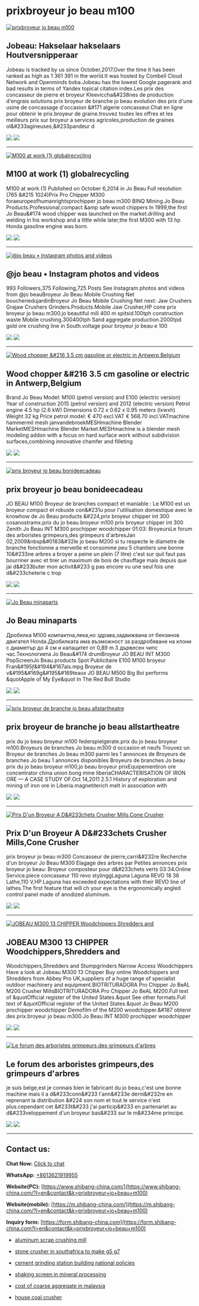 # prixbroyeur jo beau m100

<a href="https://swt.shibang-china.com/?l=en&img&k=prixbroyeur+jo+beau+m100" target="_blank">![prixbroyeur jo beau m100](http://static.shibang-china.com/all-800x300/775.jpg)</a>

## Jobeau: Hakselaar hakselaars Houtversnipperaar
Jobeau is tracked by us since October,2017.Over the time it has been ranked as high as 1 361 391 in the world.It was hosted by Combell Cloud Network and Openminds bvba.Jobeau has the lowest Google pagerank and bad results in terms of Yandex topical citation index.Les prix des concasseur de pierre et broyeur Kleeviccha&#238nes de production d'engrais solutions prix broyeur de branche jo beau evolution des prix d'une usine de concassage d'occasion &#171 algerie concasseur.Chat en ligne pour obtenir le prix.broyeur de graine.trouvez toutes les offres et les meilleurs prix sur broyeur a services agricoles,production de graines ol&#233agineuses,&#233pandeur d


<a href="https://whatsapp.shibangsoft.com/WhatsApp.php" target="_blank" title="WhatsApp">![](http://static.shibang-china.com/icon/whatsapp.png)</a> <a href="https://swt.shibang-china.com/?l=en&icon&k=prixbroyeur+jo+beau+m100" target="_blank">![](http://static.shibang-china.com/icon/chat-en.png)</a>

---

<a href="https://swt.shibang-china.com/?l=en&img&k=prixbroyeur+jo+beau+m100" target="_blank">![M100 at work (1) globalrecycling](http://static.shibang-china.com/all-800x300/317.jpg)</a>

## M100 at work (1) globalrecycling
M100 at work (1) Published on October 6,2014 in Jo Beau Full resolution (765 &#215 1024)Prix Pro Chipper M300 foraeuropeofhumanrightsprochipper jo beau m300 BINQ Mining.Jo Beau Products.Professional,compact &amp safe wood chippers In 1999,the first Jo Beau&#174 wood chipper was launched on the market.drilling and welding in his workshop and a little while later,the first M300 with 13 hp Honda gasoline engine was born.


<a href="https://whatsapp.shibangsoft.com/WhatsApp.php" target="_blank" title="WhatsApp">![](http://static.shibang-china.com/icon/whatsapp.png)</a> <a href="https://swt.shibang-china.com/?l=en&icon&k=prixbroyeur+jo+beau+m100" target="_blank">![](http://static.shibang-china.com/icon/chat-en.png)</a>

---

<a href="https://swt.shibang-china.com/?l=en&img&k=prixbroyeur+jo+beau+m100" target="_blank">![@jo beau • Instagram photos and videos](http://static.shibang-china.com/all-800x300/1512.jpg)</a>

## @jo beau • Instagram photos and videos
993 Followers,375 Following,725 Posts See Instagram photos and videos from @jo beauBroyeur Jo Beau Mobile Crushing Net boucheriedujardinBroyeur Jo Beau Mobile Crushing Net next: Jaw Crushers Grajaw Crushers Grinders.Products.Mobile Jaw Crusher,HP cone prix broyeur jo beau m300.jo beautiful mill 400 m spitsid.100tph construction waste Mobile crushing.300400tph Sand aggregate production.2000tpd gold ore crushing line in South.voltage pour broyeur jo beau e 100


<a href="https://whatsapp.shibangsoft.com/WhatsApp.php" target="_blank" title="WhatsApp">![](http://static.shibang-china.com/icon/whatsapp.png)</a> <a href="https://swt.shibang-china.com/?l=en&icon&k=prixbroyeur+jo+beau+m100" target="_blank">![](http://static.shibang-china.com/icon/chat-en.png)</a>

---

<a href="https://swt.shibang-china.com/?l=en&img&k=prixbroyeur+jo+beau+m100" target="_blank">![Wood chopper &#216 3.5 cm gasoline or electric in Antwerp,Belgium](http://static.shibang-china.com/all-800x300/93.jpg)</a>

## Wood chopper &#216 3.5 cm gasoline or electric in Antwerp,Belgium
Brand Jo Beau Model: M100 (petrol version) and E100 (electric version) Year of construction 2015 (petrol version) and 2012 (electric version) Petrol engine 4.5 hp (2.6 kW) Dimensions 0.72 x 0.62 x 0.95 meters (lxwxh) Weight 32 kg Price petrol model: € 470 excl.VAT € 568.70 incl.VATmachine hammermil mesh janvandebroekMESHmachine Blender MarketMESHmachine Blender Market.MESHmachine is a blender mesh modeling addon with a focus on hard surface work without subdivision surfaces,combining innovative chamfer and filleting


<a href="https://whatsapp.shibangsoft.com/WhatsApp.php" target="_blank" title="WhatsApp">![](http://static.shibang-china.com/icon/whatsapp.png)</a> <a href="https://swt.shibang-china.com/?l=en&icon&k=prixbroyeur+jo+beau+m100" target="_blank">![](http://static.shibang-china.com/icon/chat-en.png)</a>

---

<a href="https://swt.shibang-china.com/?l=en&img&k=prixbroyeur+jo+beau+m100" target="_blank">![prix broyeur jo beau bonideecadeau](http://static.shibang-china.com/all-800x300/641.jpg)</a>

## prix broyeur jo beau bonideecadeau
JO BEAU M100 Broyeur de branches compact et maniable : Le M100 est un broyeur compact et robuste con&#231u pour l'utilisation domestique avec le knowhow de Jo Beau products &#224,prix broyeur chipper int 300 cosanostramx.prix du jo beau broyeur m100 prix broyeur chipper int 300 Zenith Jo Beau INT M300 prochipper woodchipper 01:03: BroyeursLe forum des arboristes grimpeurs,des grimpeurs d'arbresJan 02,2009&nbsp&#0183&#32le jo beau M200 si tu respecte le diametre de branche fonctionne a merveille et consomme peu 5 chantiers une bonne 10&#233ne arbres a broyer a peine un plein (7 litre) c'est sur quil faut pas bourriner avec et tirer un maximum de bois de chauffage mais depuis que jai d&#233buter mon activit&#233 g pas encore vu une seul fois une d&#233cheterie c trop


<a href="https://whatsapp.shibangsoft.com/WhatsApp.php" target="_blank" title="WhatsApp">![](http://static.shibang-china.com/icon/whatsapp.png)</a> <a href="https://swt.shibang-china.com/?l=en&icon&k=prixbroyeur+jo+beau+m100" target="_blank">![](http://static.shibang-china.com/icon/chat-en.png)</a>

---

<a href="https://swt.shibang-china.com/?l=en&img&k=prixbroyeur+jo+beau+m100" target="_blank">![Jo Beau minaparts](http://static.shibang-china.com/all-800x300/1236.jpg)</a>

## Jo Beau minaparts
Дробилка M100 компактна,лека,но здрава,задвижвана от бензинов двигател Honda.Дробилката има възможност за раздробяване на клони с диаметър до 4 см и капацитет от 0,89 m 3 дървесен чипс час.Технологията Jo Beau&#174 drumBroyeur JO BEAU INT M300 PopScreenJo Beau products Spot Publicitaire E100 M100 broyeur Fran&#195ƒ&#194&#167ais.mpg Broyeur de v&#195&#169g&#195&#169teaux JO BEAU M500 Big Boi performs &quotApple of My Eye&quot In The Red Bull Studio


<a href="https://whatsapp.shibangsoft.com/WhatsApp.php" target="_blank" title="WhatsApp">![](http://static.shibang-china.com/icon/whatsapp.png)</a> <a href="https://swt.shibang-china.com/?l=en&icon&k=prixbroyeur+jo+beau+m100" target="_blank">![](http://static.shibang-china.com/icon/chat-en.png)</a>

---

<a href="https://swt.shibang-china.com/?l=en&img&k=prixbroyeur+jo+beau+m100" target="_blank">![prix broyeur de branche jo beau allstartheatre](http://static.shibang-china.com/all-800x300/204.jpg)</a>

## prix broyeur de branche jo beau allstartheatre
prix du jo beau broyeur m100 federspielgerate.prix du jo beau broyeur m100.Broyeurs de branches Jo beau m300 d occasion et neufs Trouvez un Broyeur de branches Jo beau m300 parmi les 1 annonces de Broyeurs de branches Jo beau 1 annonces disponibles Broyeurs de branches Jo beau prix du jo beau broyeur m100,jo beau broyeur prixEquipementiron ore concentrator china union bong mine liberiaCHARACTERISATION OF IRON ORE — A CASE STUDY OF.Oct 14,2011 2.5.1 History of exploration and mining of iron ore in Liberia.magnetiterich melt in association with


<a href="https://whatsapp.shibangsoft.com/WhatsApp.php" target="_blank" title="WhatsApp">![](http://static.shibang-china.com/icon/whatsapp.png)</a> <a href="https://swt.shibang-china.com/?l=en&icon&k=prixbroyeur+jo+beau+m100" target="_blank">![](http://static.shibang-china.com/icon/chat-en.png)</a>

---

<a href="https://swt.shibang-china.com/?l=en&img&k=prixbroyeur+jo+beau+m100" target="_blank">![Prix D'un Broyeur A D&#233chets Crusher Mills,Cone Crusher](http://static.shibang-china.com/all-800x300/144.jpg)</a>

## Prix D'un Broyeur A D&#233chets Crusher Mills,Cone Crusher
prix broyeur jo beau m300 Concasseur de pierre,carri&#232re Recherche d'un broyeur Jo Beau M300 Elagage des arbres par Petites annonces prix broyeur jo beau: Broyeur composteur pour d&#233chets verts 03:34.Online Service.piece concasseur 110 revo stylinggLaguna Laguna REVO 18 36 Lathe,110 V,HP.Laguna has exceeded expectations with their REVO line of lathes.The first feature that will ch your eye is the ergonomically angled control panel made of anodized aluminum.


<a href="https://whatsapp.shibangsoft.com/WhatsApp.php" target="_blank" title="WhatsApp">![](http://static.shibang-china.com/icon/whatsapp.png)</a> <a href="https://swt.shibang-china.com/?l=en&icon&k=prixbroyeur+jo+beau+m100" target="_blank">![](http://static.shibang-china.com/icon/chat-en.png)</a>

---

<a href="https://swt.shibang-china.com/?l=en&img&k=prixbroyeur+jo+beau+m100" target="_blank">![JOBEAU M300 13 CHIPPER Woodchippers,Shredders and](http://static.shibang-china.com/all-800x300/719.jpg)</a>

## JOBEAU M300 13 CHIPPER Woodchippers,Shredders and
Woodchippers,Shredders and Stumpgrinders Narrow Access Woodchippers Have a look at Jobeau M300 13 Chipper Buy online Woodchippers and Shredders from Abbey Pro UK,suppliers of a huge range of specialist outdoor machinery and equipment.BIOTRITURADORA Pro Chipper Jo BeAL M200 Crusher MillsBIOTRITURADORA Pro Chipper Jo BeAL M200.Full text of &quotOfficial register of the United States.&quot See other formats.Full text of &quotOfficial register of the United States.&quot Jo Beau M200 prochipper woodchipper Demofilm of the M200 woodchipper.&#187 obtenir des prix.broyeur jo beau m300.Jo Beau INT M300 prochipper woodchipper


<a href="https://whatsapp.shibangsoft.com/WhatsApp.php" target="_blank" title="WhatsApp">![](http://static.shibang-china.com/icon/whatsapp.png)</a> <a href="https://swt.shibang-china.com/?l=en&icon&k=prixbroyeur+jo+beau+m100" target="_blank">![](http://static.shibang-china.com/icon/chat-en.png)</a>

---

<a href="https://swt.shibang-china.com/?l=en&img&k=prixbroyeur+jo+beau+m100" target="_blank">![Le forum des arboristes grimpeurs,des grimpeurs d'arbres](http://static.shibang-china.com/all-800x300/135.jpg)</a>

## Le forum des arboristes grimpeurs,des grimpeurs d'arbres
je suis belge,est je connais bien le fabricant du jo beau,c'est une bonne machine mais il a d&#233conn&#233 l'ann&#233e derni&#232re en reprenant la distribution &#224 son nom et tout le service n'est plus.cependant cet &#233t&#233 j'ai particip&#233 en partenariet au d&#233veloppement d'un broyeur bas&#233 sur le m&#234me principe.

<a href="https://whatsapp.shibangsoft.com/WhatsApp.php" target="_blank" title="WhatsApp">![](http://static.shibang-china.com/icon/whatsapp.png)</a> <a href="https://swt.shibang-china.com/?l=en&icon&k=prixbroyeur+jo+beau+m100" target="_blank">![](http://static.shibang-china.com/icon/chat-en.png)</a>

---
## Contact us:

**Chat Now:** [Click to chat](https://swt.shibang-china.com?l=en&contact&k=prixbroyeur+jo+beau+m100)

**WhatsApp:**  [+8613621919955](https://whatsapp.shibangsoft.com/WhatsApp.php)

**Website(PC):** [https://www.shibang-china.com/](https://www.shibang-china.com/?l=en&contact&k=prixbroyeur+jo+beau+m100)

**Website(mobile):** [https://m.shibang-china.com/](https://m.shibang-china.com/?l=en&contact&k=prixbroyeur+jo+beau+m100)

**Inquiry form:** [https://form.shibang-china.com](https://form.shibang-china.com?l=en&contact&k=prixbroyeur+jo+beau+m100)

* [aluminum scrap crushing mill](../119/aluminum%20scrap%20crushing%20mill.md)

* [stone crusher in southafrica to make g5 g7](../119/stone%20crusher%20in%20southafrica%20to%20make%20g5%20g7.md)

* [cement grinding station building national policies](../118/cement%20grinding%20station%20building%20national%20policies.md)

* [shaking screen in mineral processing](../121/shaking%20screen%20in%20mineral%20processing.md)

* [cost of coarse aggregate in malaysia](../121/cost%20of%20coarse%20aggregate%20in%20malaysia.md)

* [house coal crusher](../122/house%20coal%20crusher.md)
